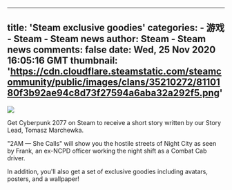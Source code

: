 
---
title: 'Steam exclusive goodies'
categories: 
    - 游戏
    - Steam - Steam news
author: Steam - Steam news
comments: false
date: Wed, 25 Nov 2020 16:05:16 GMT
thumbnail: 'https://cdn.cloudflare.steamstatic.com/steamcommunity/public/images/clans/35210272/8110180f3b92ae94c8d73f27594a6aba32a292f5.png'
---

<div>   
<img noopener noreferer style="max-width:100%;" src="https://cdn.cloudflare.steamstatic.com/steamcommunity/public/images/clans/35210272/8110180f3b92ae94c8d73f27594a6aba32a292f5.png" referrerpolicy="no-referrer">

Get Cyberpunk 2077 on Steam to receive a short story written by our Story Lead, Tomasz Marchewka.

"2AM — She Calls" will show you the hostile streets of Night City as seen by Frank, an ex-NCPD officer working the night shift as a Combat Cab driver.

In addition, you'll also get a set of exclusive goodies including avatars, posters, and a wallpaper!  
</div>
            